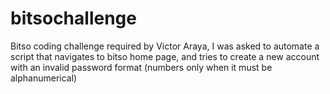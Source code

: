 # bitsochallenge
Bitso coding challenge required by Victor Araya, I was asked to automate a script that navigates to bitso home page, and tries to create a new account with an invalid password format (numbers only when it must be alphanumerical)
